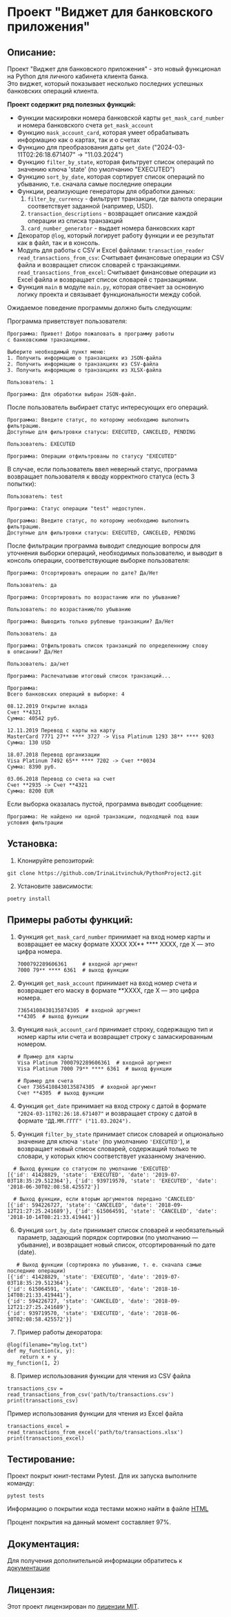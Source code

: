 # Проект "Виджет для банковского приложения"

## Описание:

Проект "Виджет для банковского приложения" - это новый функционал на Python для личного кабинета клиента банка.  
Это виджет, который показывает несколько последних успешных банковских операций клиента.

**Проект содержит ряд полезных функций:**
* Функции маскировки номера банковской карты `get_mask_card_number` и номера банковского счета `get_mask_account`
* Функцию `mask_account_card`, которая умеет обрабатывать информацию как о картах, так и о счетах
* Функцию для преобразования даты `get_date` ("2024-03-11T02:26:18.671407" -> "11.03.2024")
* Функцию `filter_by_state`, которая фильтрует список операций по значению ключа 'state' (по умолчанию "EXECUTED")
* Функцию `sort_by_date`, которая сортирует список операций по убыванию, т.е. сначала самые последние операции
* Функции, реализующие генераторы для обработки данных:
   1. `filter_by_currency` - фильтрует транзакции, где валюта операции соответствует заданной (например, USD).
   2. `transaction_descriptions` - возвращает описание каждой операции из списка транзакций
   3. `card_number_generator` - выдает номера банковских карт
* Декоратор `@log`, который логирует работу функции и ее результат как в файл, так и в консоль.
* Модуль для работы с CSV и Excel файлами: `transaction_reader`
```read_transactions_from_csv```: 
Считывает финансовые операции из CSV файла и возвращает список словарей с транзакциями. 
```read_transactions_from_excel```:
Считывает финансовые операции из Excel файла и возвращает список словарей с транзакциями.
* Функция ```main``` в модуле `main.py`, которая отвечает за основную логику проекта и связывает функциональности между собой.

Ожидаемое поведение программы должно быть следующим:

Программа приветствует пользователя:

```
Программа: Привет! Добро пожаловать в программу работы 
с банковскими транзакциями. 

Выберите необходимый пункт меню:
1. Получить информацию о транзакциях из JSON-файла
2. Получить информацию о транзакциях из CSV-файла
3. Получить информацию о транзакциях из XLSX-файла

Пользователь: 1

Программа: Для обработки выбран JSON-файл.
```
После пользователь выбирает статус интересующих его операций.
```
Программа: Введите статус, по которому необходимо выполнить фильтрацию. 
Доступные для фильтровки статусы: EXECUTED, CANCELED, PENDING

Пользователь: EXECUTED

Программа: Операции отфильтрованы по статусу "EXECUTED"
```

В случае, если пользователь ввел неверный статус, программа возвращает пользователя к вводу корректного статуса (есть 3 попытки):
```
Пользователь: test

Программа: Статус операции "test" недоступен.

Программа: Введите статус, по которому необходимо выполнить фильтрацию. 
Доступные для фильтровки статусы: EXECUTED, CANCELED, PENDING
```
После фильтрации программа выводит следующие вопросы для уточнения выборки операций, необходимых пользователю, и выводит в консоль операции, соответствующие выборке пользователя:
```
Программа: Отсортировать операции по дате? Да/Нет

Пользователь: да

Программа: Отсортировать по возрастанию или по убыванию? 

Пользователь: по возрастанию/по убыванию

Программа: Выводить только рублевые транзакции? Да/Нет

Пользователь: да

Программа: Отфильтровать список транзакций по определенному слову 
в описании? Да/Нет

Пользователь: да/нет

Программа: Распечатываю итоговый список транзакций...

Программа: 
Всего банковских операций в выборке: 4

08.12.2019 Открытие вклада 
Счет **4321
Сумма: 40542 руб. 

12.11.2019 Перевод с карты на карту
MasterCard 7771 27** **** 3727 -> Visa Platinum 1293 38** **** 9203
Сумма: 130 USD

18.07.2018 Перевод организации 
Visa Platinum 7492 65** **** 7202 -> Счет **0034
Сумма: 8390 руб.

03.06.2018 Перевод со счета на счет
Счет **2935 -> Счет **4321
Сумма: 8200 EUR
```
Если выборка оказалась пустой, программа выводит сообщение:
```
Программа: Не найдено ни одной транзакции, подходящей под ваши
условия фильтрации
```
## Установка:

1. Клонируйте репозиторий:
```
git clone https://github.com/IrinaLitvinchuk/PythonProject2.git
```
2. Установите зависимости:
```
poetry install
```

## Примеры работы функций:

1. Функция `get_mask_card_number` принимает на вход номер карты и возвращает ее маску формате XXXX XX** **** XXXX, где X — это цифра номера.
   ```
   7000792289606361     # входной аргумент
   7000 79** **** 6361  # выход функции
   ```
2. Функция `get_mask_account` принимает на вход номер счета и возвращает его маску  в формате **XXXX, где X — это цифра номера.
   ```
   73654108430135874305  # входной аргумент
   **4305  # выход функции
   ```
3. Функция `mask_account_card` принимает строку, содержащую тип и номер карты или счета и возвращает строку с замаскированным номером.
   ```
   # Пример для карты
   Visa Platinum 7000792289606361  # входной аргумент
   Visa Platinum 7000 79** **** 6361  # выход функции
   
   # Пример для счета
   Счет 73654108430135874305  # входной аргумент
   Счет **4305  # выход функции
   ```
4. Функция `get_date` принимает на вход строку с датой в формате `"2024-03-11T02:26:18.671407"` и возвращает строку с датой в формате
`"ДД.ММ.ГГГГ" ("11.03.2024").`

5. Функция `filter_by_state` принимает список словарей и опционально значение для ключа `'state'` (по умолчанию `'EXECUTED'`),
   и возвращает новый список словарей, содержащий только те словари, у которых ключ соответствует указанному значению.
 ```
   # Выход функции со статусом по умолчанию 'EXECUTED'
[{'id': 41428829, 'state': 'EXECUTED', 'date': '2019-07-03T18:35:29.512364'}, {'id': 939719570, 'state': 'EXECUTED', 'date': '2018-06-30T02:08:58.425572'}]

   # Выход функции, если вторым аргументов передано 'CANCELED'
[{'id': 594226727, 'state': 'CANCELED', 'date': '2018-09-12T21:27:25.241689'}, {'id': 615064591, 'state': 'CANCELED', 'date': '2018-10-14T08:21:33.419441'}]
 ```
6. Функция `sort_by_date` принимает список словарей и необязательный параметр, задающий порядок сортировки (по умолчанию — убывание),
   и возвращает новый список, отсортированный по дате (date).
```
   # Выход функции (сортировка по убыванию, т. е. сначала самые последние операции)
[{'id': 41428829, 'state': 'EXECUTED', 'date': '2019-07-03T18:35:29.512364'},
{'id': 615064591, 'state': 'CANCELED', 'date': '2018-10-14T08:21:33.419441'}, 
{'id': 594226727, 'state': 'CANCELED', 'date': '2018-09-12T21:27:25.241689'}, 
{'id': 939719570, 'state': 'EXECUTED', 'date': '2018-06-30T02:08:58.425572'}]
```
7. Пример работы декоратора:
```commandline
@log(filename="mylog.txt")
def my_function(x, y):
    return x + y
my_function(1, 2)
```

8. Пример использования функции для чтения из CSV файла
```
transactions_csv = read_transactions_from_csv('path/to/transactions.csv')
print(transactions_csv)
```
 Пример использования функции для чтения из Excel файла
```
transactions_excel = read_transactions_from_excel('path/to/transactions.xlsx')
print(transactions_excel)
```

## Тестирование:

Проект покрыт юнит-тестами Pytest. Для их запуска выполните команду:
```
pytest tests
```
Информацию о покрытии кода тестами можно найти в файле [HTML](./htmlcov/index.html)

Процент покрытия на данный момент составляет 97%.

## Документация:

Для получения дополнительной информации обратитесь к [документации](PythonProject2/README.md)

## Лицензия:

Этот проект лицензирован по [лицензии MIT](LICENSE).
